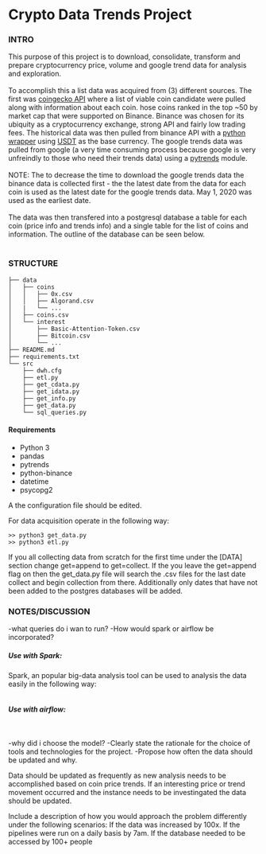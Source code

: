 # Crypto Data Trends Project

### INTRO
This purpose of this project is to download, consolidate, transform and prepare cryptocurrency price, volume and google trend data for analysis and exploration.<br/>
<br>
To accomplish this a list data was acquired from (3) different sources. The first was [coingecko API](https://www.coingecko.com/en/api) where a list of viable coin candidate were pulled along with information about each coin. hose coins ranked in the top ~50 by market cap that were supported on Binance. Binance was chosen for its ubiquity as a cryptocurrency exchange, strong API and fairly low trading fees. The historical data was then pulled from binance API with a [python wrapper](https://github.com/sammchardy/python-binance) using [USDT](https://tether.to/) as the base currency. The google trends data was pulled from google (a very time consuming process because google is very unfreindly to those who need their trends data) using a [pytrends](https://github.com/GeneralMills/pytrends) module.<br/>
<br>
NOTE: The to decrease the time to download the google trends data the binance data is collected first - the the latest date from the data for each coin is used as the latest date for the google trends data. May 1, 2020 was used as the earliest date.<br/>
<br>
The data was then transfered into a postgresql database a table for each coin (price info and trends info) and a single table for the list of coins and information. The outline of the database can be seen below.<br/>
<br>



### STRUCTURE

```
├── data                                                                                         
│   ├── coins                                                                                                        
│   │   ├── 0x.csv                                                                                                          
│   │   ├── Algorand.csv                                                                                                     
│   |   └── ...                                                                                       
│   ├── coins.csv
│   └── interest
│       ├── Basic-Attention-Token.csv
│       ├── Bitcoin.csv
│       └── ...
├── README.md
├── requirements.txt
└── src
    ├── dwh.cfg
    ├── etl.py
    ├── get_cdata.py
    ├── get_idata.py
    ├── get_info.py
    ├── get_data.py
    └── sql_queries.py

```
#### Requirements
* Python 3
* pandas
* pytrends
* python-binance
* datetime
* psycopg2

A the configuration file should be edited.

For data acquisition operate in the following way:
```
>> python3 get_data.py
>> python3 etl.py
```
If you all collecting data from scratch for the first time under the [DATA] section change get=append to get=collect.
If the you leave the get=append flag on then the get_data.py file will search the .csv files for the last date collect and begin collection from there. Additionally only dates that have not been added to the postgres databases will be added.



### NOTES/DISCUSSION



-what queries do i wan to run?
-How would spark or airflow be incorporated?

##### Use with Spark:
Spark, an popular big-data analysis tool can be used to analysis the data easily in the following way:
```

```


##### Use with airflow:
```


```

-why did i choose the model?
-Clearly state the rationale for the choice of tools and technologies for the project.
-Propose how often the data should be updated and why.

Data should be updated as frequently as new analysis needs to be accomplished based on coin price trends. If an interesting price or trend movement occurred and the instance needs to be investingated the data should be updated.

Include a description of how you would approach the problem differently under the following scenarios:
    If the data was increased by 100x.
    If the pipelines were run on a daily basis by 7am.
    If the database needed to be accessed by 100+ people

